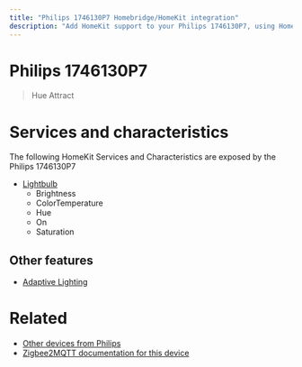 ```yaml
---
title: "Philips 1746130P7 Homebridge/HomeKit integration"
description: "Add HomeKit support to your Philips 1746130P7, using Homebridge, Zigbee2MQTT and homebridge-z2m."
---
```

<!---
This file has been GENERATED using src/docgen/docgen.ts
DO NOT EDIT THIS FILE MANUALLY!
-->
# Philips 1746130P7
> Hue Attract


# Services and characteristics
The following HomeKit Services and Characteristics are exposed by
the Philips 1746130P7

* [Lightbulb](../../light.md)
  * Brightness
  * ColorTemperature
  * Hue
  * On
  * Saturation


## Other features
* [Adaptive Lighting](../../light.md)


# Related
* [Other devices from Philips](../index.md#philips)
* [Zigbee2MQTT documentation for this device](https://www.zigbee2mqtt.io/devices/1746130P7.html)